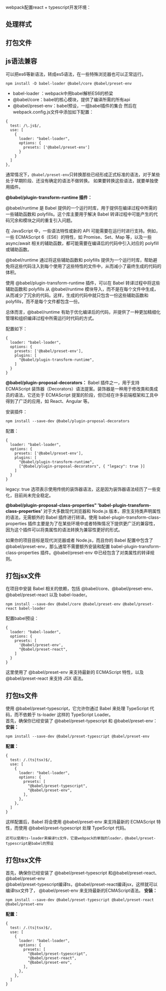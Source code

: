 webpack配置react + typescript开发环境：

## 处理样式


## 打包文件


## js语法兼容
可以把es6等新语法，转成es5语法，在一些特殊浏览器也可以正常运行。
```
npm install -D babel-loader @babel/core @babel/preset-env
```
- babel-loader ：webpack中用babel解析ES6的桥梁
- @babel/core：babel的核心模块，提供了编译所需的所有api
- @babel/preset-env：babel预设，一组babel插件的集合
然后在webpack.config.js文件中添加如下配置：
```
{
  test: /\.js$/,
  use: [
    {
      loader: "babel-loader",
      options: {
        presets: ['@babel/preset-env']
      }
    }
  ]
},
```
通常情况下，`@babel/preset-env`只转换那些已经形成正式标准的语法，对于某些处于早期阶段、还没有确定的语法不做转换。
如果要转换这些语法，就要单独使用插件。

**@babel/plugin-transform-runtime 插件：**

@babel/runtime 是 Babel 提供的一个运行时库，用于提供在编译过程中所需的一些辅助函数和 polyfills。这个库主要用于解决 Babel 转译过程中可能产生的代码冗余和模块之间的重复引入问题。  

在 JavaScript 中，一些语法特性或新的 API 可能需要在运行时进行支持。例如，一些 ECMAScript 6（ES6）的特性，如 Promise、Set、Map 等，以及一些 async/await 相关的辅助函数，都可能需要在编译后的代码中引入对应的 polyfill 或辅助函数。  

@babel/runtime 通过将这些辅助函数和 polyfills 提供为一个运行时库，帮助避免将这些代码注入到每个使用了这些特性的文件中，从而减小了最终生成的代码的体积。  

使用 @babel/plugin-transform-runtime 插件，可以在 Babel 转译过程中将这些辅助函数和 polyfills 从 @babel/runtime 模块导入，而不是在每个文件中生成，从而减少了冗余的代码。这样，生成的代码中就只包含一份这些辅助函数和 polyfills，而不是每个文件都包含一份。  

总体而言，@babel/runtime 有助于优化编译后的代码，并提供了一种更加精细化管理和组织编译过程中所需运行时代码的方式。    

配置如下：
```
{
  loader: "babel-loader",
  options: {
    presets: ['@babel/preset-env'],
    plugins: [
      "@babel/plugin-transform-runtime",
    ]
  }
}
```

**@babel/plugin-proposal-decorators：**
 Babel 插件之一，用于支持 ECMAScript 装饰器（Decorators）语法提案。装饰器是一种用于修改类和类成员的语法，它还处于 ECMAScript 提案的阶段，但已经在许多前端框架和工具中得到了广泛的应用，如 React、Angular 等。

安装插件：
```
npm install --save-dev @babel/plugin-proposal-decorators
```
配置：
```
{
  loader: "babel-loader",
  options: {
    presets: ['@babel/preset-env'],
    plugins: [
      "@babel/plugin-transform-runtime",
      ["@babel/plugin-proposal-decorators", { "legacy": true }]
    ]
  }
}
```
legacy: true 选项表示使用传统的装饰器语法，这是因为装饰器语法经历了一些变化，目前尚未完全稳定。

**@babel/plugin-proposal-class-properties" 'babel-plugin-transform-class-properties'**
对于大多数现代浏览器和 Node.js 版本，原生支持类声明属性的语法，无需额外的 Babel 插件进行转译。使用 babel-plugin-transform-class-properties 插件主要是为了在某些环境中或者特殊情况下提供更广泛的兼容性，因为这个插件可以将类属性的语法转换为兼容性更好的形式。

如果你的项目目标是现代浏览器或者 Node.js，而且你的 Babel 配置中包含了 @babel/preset-env，那么通常不需要额外安装和配置 babel-plugin-transform-class-properties 插件。@babel/preset-env 中已经包含了对类属性的转译规则。

## 打包jsx文件
在项目中安装 Babel 相关的依赖，包括 @babel/core、@babel/preset-env、@babel/preset-react 以及 babel-loader。
```
npm install --save-dev @babel/core @babel/preset-env @babel/preset-react babel-loader
```
配置babel预设：
```
{
  loader: "babel-loader",
  options: {
    presets: [
      '@babel/preset-env',
      "@babel/preset-react",
    ]
  }
}
```
这里使用了 @babel/preset-env 来支持最新的 ECMAScript 特性，以及 @babel/preset-react 来支持 JSX 语法。

## 打包ts文件
使用 @babel/preset-typescript，它允许你通过 Babel 来处理 TypeScript 代码，而不依赖于 ts-loader 这样的 TypeScript Loader。  
首先，确保你已经安装了 @babel/preset-typescript 和 @babel/preset-env：
**安装：**
```
npm install --save-dev @babel/preset-typescript @babel/preset-env
```
**配置：**
```
{
  test: /.(ts|tsx)$/,
  use: [
    {
      loader: "babel-loader",
      options: {
        presets: [
          "@babel/preset-typescript",
          "@babel/preset-env",
        ],
      },
    },
  ]
}
```
这样配置后，Babel 将会使用 @babel/preset-env 来支持最新的 ECMAScript 特性，而使用 @babel/preset-typescript 处理 TypeScript 代码。  

`
还可以使用ts-loader来编译ts文件，它是webpack的单独的loader，@babel/preset-typescript是babel的预设
`

## 打包tsx文件
首先，确保你已经安装了 @babel/preset-typescript 和@babel/preset-react、 @babel/preset-env  
@babel/preset-typescript编译ts，@babel/preset-react编译jsx，这样就可以编译tsx文件了，
@babel/preset-env 来支持最新的ECMAScript语法。 
**安装：**
```
npm install --save-dev @babel/preset-typescript @babel/preset-react @babel/preset-env
```
**配置：**
```
{
  test: /.(ts|tsx)$/,
  use: [
    {
      loader: "babel-loader",
      options: {
        presets: [
          "@babel/preset-typescript",
          "@babel/preset-react",
          "@babel/preset-env",
        ],
      },
    },
  ]
}
```